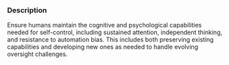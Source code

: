 ### Description

Ensure humans maintain the cognitive and psychological capabilities needed for self-control, including sustained attention, independent thinking, and resistance to automation bias. This includes both preserving existing capabilities and developing new ones as needed to handle evolving oversight challenges.
